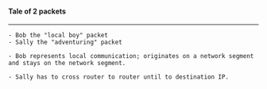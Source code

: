  #### Tale of 2 packets
-----------------------

    - Bob the "local boy" packet
    - Sally the "adventuring" packet

    - Bob represents local communication; originates on a network segment and stays on the network segment. 

    - Sally has to cross router to router until to destination IP.